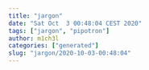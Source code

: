 ```yaml
---
title: "jargon"
date: "Sat Oct  3 00:48:04 CEST 2020"
tags: ["jargon", "pipotron"]
author: m1ch3l
categories: ["generated"]
slug: "jargon/2020-10-03-00:48:04"
---
```



